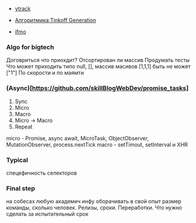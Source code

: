 - [ytrack](https://yandex.ru/jobs/pages/frontend-interview?from=how_to_get)

- [Алгоритмика:Tinkoff Generation](https://ru.algorithmica.org/)
- [ifmo](https://neerc.ifmo.ru/wiki/index.php?title=%D0%97%D0%B0%D0%B3%D0%BB%D0%B0%D0%B2%D0%BD%D0%B0%D1%8F_%D1%81%D1%82%D1%80%D0%B0%D0%BD%D0%B8%D1%86%D0%B0)

### Algo for bigtech

Договриться что приохдит?
Отсортирован ли массив
Продумать тесты
Что может приходить типо null, [], массив масивов
	[1,1,1] быть не может
	["1"]
По скорости и по маямти

### (Async)[https://github.com/skillBlogWebDev/promise_tasks]

1. Sync
2. Micro
3. Macro
35. Micro -> Macro
4. Repeat

micro - Promise, async await, MicroTask, ObjectObserver, MutationObserver, process.nextTick
macro - setTimout, setInterval и XHR

### Typical 

спецефичность селекторов

### Final step

на собесах любую академич инфу оборачивать в свой опыт
размер команды, сколько человек. Релизы, сроки. Переработки. Что нужно сделать за испытательный срок